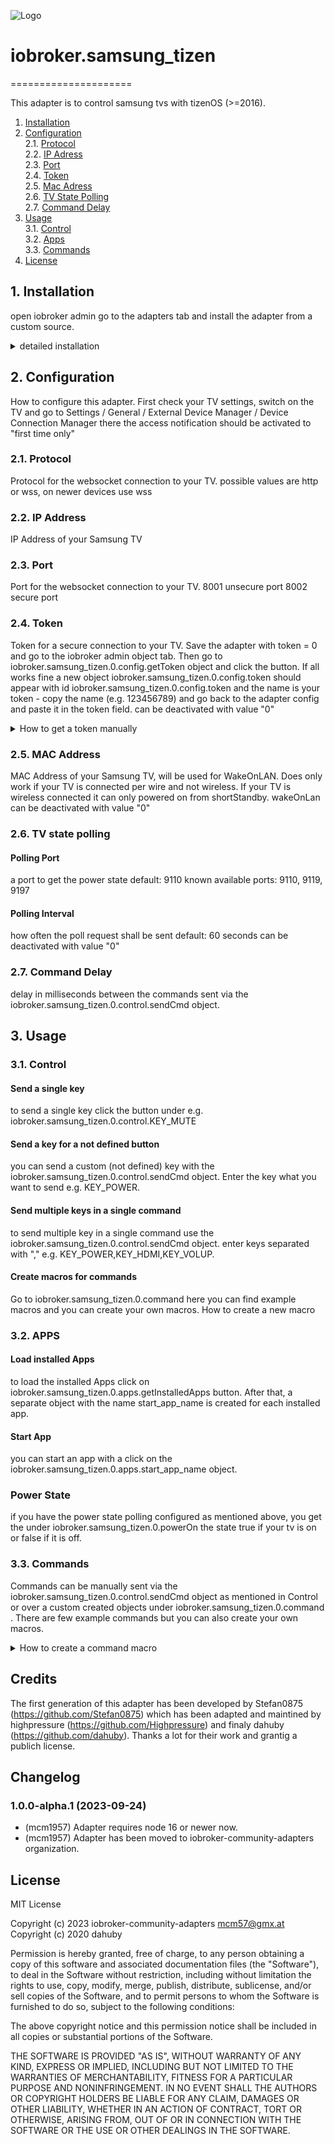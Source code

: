 ![Logo](admin/samsung.png)
# iobroker.samsung_tizen
=====================

This adapter is to control samsung tvs with tizenOS (>=2016).
  
1. [Installation](#1-installation)  
2. [Configuration](#2-Configuration)  
2.1. [Protocol](#21-protocol)  
2.2. [IP Adress](#22-ip-address)  
2.3. [Port](#23-port)  
2.4. [Token](#24-token)  
2.5. [Mac Adress](#25-mac-adress)  
2.6. [TV State Polling](#26-tv-state-polling)  
2.7. [Command Delay](#27-command-delay)  
3. [Usage](#3-usage)  
3.1. [Control](#31-control)  
3.2. [Apps](#32-apps)  
3.3. [Commands](#33-commands)  
4. [License](#4-License)  

## 1. Installation
open iobroker admin go to the adapters tab and install the adapter from a custom source.

<details><summary>detailed installation</summary>
<p>

1. click on the github icon (install from custom URL)
![install1](images/install1.png)
2. enter this github URL https://github.com/dahuby/iobroker.samsung_tizen/tarball/master
3. click on install
![install2](images/install2.png)
4. go back to the adapters tab and search "Samsung Tizen"
5. click on "+" to add a new instance
![install3](images/install3.png)
6. configure the adapter 
![install4](images/install4.png)

</p>
</details>

## 2. Configuration
How to configure this adapter. 
First check your TV settings, switch on the TV and go to Settings / General / External Device Manager / Device Connection Manager there the access notification should be activated to "first time only"

### 2.1. Protocol
Protocol for the websocket connection to your TV.
possible values are http or wss, on newer devices use wss

### 2.2. IP Address 
IP Address of your Samsung TV

### 2.3. Port
Port for the websocket connection to your TV.
8001 unsecure port
8002 secure port

### 2.4. Token 
Token for a secure connection to your TV. 
Save the adapter with token = 0 and go to the iobroker admin object tab.
Then go to iobroker.samsung_tizen.0.config.getToken object and click the button.
If all works fine a new object iobroker.samsung_tizen.0.config.token should appear with id iobroker.samsung_tizen.0.config.token and the name is your token - copy the name (e.g. 123456789) and go back to the adapter config and paste it in the token field.
can be deactivated with value "0"

<details><summary>How to get a token manually</summary>
<p>
Install "wscat" on the device where ioBroker is running with following command:

```sh
npm install wscat
```

Turn TV on and query the token via websocket connection 

```sh
wscat -n -c wss://tvIp:8002/api/v2/channels/samsung.remote.control?name=aW9Ccm9rZXI=
```

a pop up appears on your TV that must be accepted.
take the token from the returned json response

```json
{"name":"aW9Ccm9rZXI="},"connectTime":1575818900205,"deviceName":"aW9Ccm9rZXI=","id":"12345678-797c-45b0-b0f1-233535918548","isHost":false}],"id":"12345678-797c-45b0-b0f1-233535918548","token":"10916644"},"event":"ms.channel.connect"}
```

</p>
</details>

### 2.5. MAC Address
MAC Address of your Samsung TV, will be used for WakeOnLAN. 
Does only work if your TV is connected per wire and not wireless.
If your TV is wireless connected it can only powered on from shortStandby.
wakeOnLan can be deactivated with value "0"

### 2.6. TV state polling
#### Polling Port
a port to get the power state 
default: 9110
known available ports: 9110, 9119, 9197 
#### Polling Interval 
how often the poll request shall be sent
default: 60 seconds
can be deactivated with value "0"

### 2.7. Command Delay
delay in milliseconds between the commands sent via the iobroker.samsung_tizen.0.control.sendCmd object. 

## 3. Usage

### 3.1. Control

#### Send a single key
to send a single key click the button under e.g. iobroker.samsung_tizen.0.control.KEY_MUTE

#### Send a key for a not defined button
you can send a custom (not defined) key with the iobroker.samsung_tizen.0.control.sendCmd object.
Enter the key what you want to send e.g. KEY_POWER.

#### Send multiple keys in a single command 
to send multiple key in a single command use the iobroker.samsung_tizen.0.control.sendCmd object.
enter keys separated with "," e.g. KEY_POWER,KEY_HDMI,KEY_VOLUP.

#### Create macros for commands

Go to iobroker.samsung_tizen.0.command here you can find example macros and you can create your own macros.
<a name="use_cmd">How to create a new macro</a>

### 3.2. APPS

#### Load installed Apps
to load the installed Apps click on iobroker.samsung_tizen.0.apps.getInstalledApps button.
After that, a separate object with the name start_app_name is created for each installed app.

#### Start App
you can start an app with a click on the iobroker.samsung_tizen.0.apps.start_app_name object.

### Power State 

if you have the power state polling configured as mentioned above, you get the under iobroker.samsung_tizen.0.powerOn the state true if your tv is on or false if it is off.

### 3.3. Commands

Commands can be manually sent via the iobroker.samsung_tizen.0.control.sendCmd object as mentioned in <a name="use_ctrl">Control</a> or over a custom created objects under iobroker.samsung_tizen.0.command .
There are few example commands but you can also create your own macros.
<details><summary>How to create a command macro </summary>
<p>

1. go to adapters and open iobroker.samsung_tizen.0.command
2. click on the + icon to create a new object
![cmd1](images/cmd1.png)
3. check that the parent object is iobroker.samsung_tizen.0.command
4. enter a new name for your command and check that type is datapoint and stateType = boolean.
![cmd2](images/cmd2.png)
5. under name enter the keys what you want to send.
6. role must be button 
7. and save
![cmd3](images/cmd3.png)
8. then you can send your command with the newly created object
![cmd4](images/cmd4.png)
</p>
</details>

## Credits

The first generation of this adapter has been developed by Stefan0875 (https://github.com/Stefan0875) which has been adapted and maintined by highpressure (https://github.com/Highpressure) and finaly dahuby (https://github.com/dahuby). Thanks a lot for their work and grantig a publich license.

## Changelog

<!--
    Placeholder for the next version (at the beginning of the line):
    ### **WORK IN PROGRESS**
-->
### 1.0.0-alpha.1 (2023-09-24)
-   (mcm1957) Adapter requires node 16 or newer now.
-   (mcm1957) Adapter has been moved to iobroker-community-adapters organization.

## License

MIT License 

Copyright (c) 2023 iobroker-community-adapters <mcm57@gmx.at>
Copyright (c) 2020 dahuby

Permission is hereby granted, free of charge, to any person obtaining a copy
of this software and associated documentation files (the "Software"), to deal
in the Software without restriction, including without limitation the rights
to use, copy, modify, merge, publish, distribute, sublicense, and/or sell
copies of the Software, and to permit persons to whom the Software is
furnished to do so, subject to the following conditions:

The above copyright notice and this permission notice shall be included in all
copies or substantial portions of the Software.

THE SOFTWARE IS PROVIDED "AS IS", WITHOUT WARRANTY OF ANY KIND, EXPRESS OR
IMPLIED, INCLUDING BUT NOT LIMITED TO THE WARRANTIES OF MERCHANTABILITY,
FITNESS FOR A PARTICULAR PURPOSE AND NONINFRINGEMENT. IN NO EVENT SHALL THE
AUTHORS OR COPYRIGHT HOLDERS BE LIABLE FOR ANY CLAIM, DAMAGES OR OTHER
LIABILITY, WHETHER IN AN ACTION OF CONTRACT, TORT OR OTHERWISE, ARISING FROM,
OUT OF OR IN CONNECTION WITH THE SOFTWARE OR THE USE OR OTHER DEALINGS IN THE
SOFTWARE.
